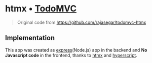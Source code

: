 # htmx • [TodoMVC](http://todomvc.com)
> Original code from https://github.com/rajasegar/todomvc-htmx

## Implementation

This app was created as [express](https://expressjs.com)(Node.js) app in the backend and
**No Javascript code** in the frontend, thanks to [htmx](https://htmx.org) and [hyperscript](https://hyperscript.org).
